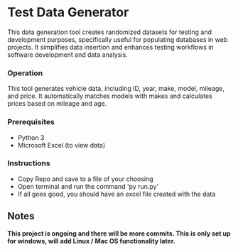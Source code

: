 # Test Data Generator
This data generation tool creates randomized datasets for testing and development purposes, specifically useful for populating databases in web projects. It simplifies data insertion and enhances testing workflows in software development and data analysis. 

### Operation
This tool generates vehicle data, including ID, year, make, model, mileage, and price. It automatically matches models with makes and calculates prices based on mileage and age. 


### Prerequisites

* Python 3
* Microsoft Excel (to view data)

### Instructions

* Copy Repo and save to a file of your choosing
* Open terminal and run the command 'py run.py'
* If all goes good, you should have an excel file created with the data


## Notes

**This project is ongoing and there will be more commits. This is only set up for windows, will add Linux / Mac OS functionality later.**
